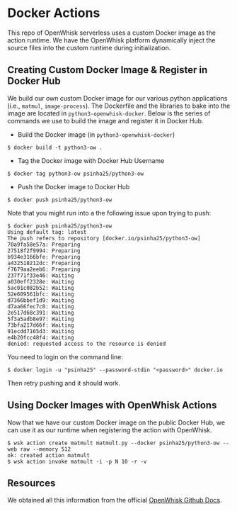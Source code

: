 # Docker Actions
This repo of OpenWhisk serverless uses a custom Docker image as the action runtime. We have the OpenWhisk platform dynamically inject the source files into the custom runtime during initialization.

## Creating Custom Docker Image & Register in Docker Hub

We build our own custom Docker image for our various python applications (i.e., `matmul`, `image-process`). The Dockerfile and the libraries to bake into the image are located in `python3-openwhisk-docker`. Below is the series of commands we use to build the image and register it in Docker Hub. 

- Build the Docker image (in `python3-openwhisk-docker`)
```console
$ docker build -t python3-ow .
```
- Tag the Docker image with Docker Hub Username
```console
$ docker tag python3-ow psinha25/python3-ow
```
- Push the Docker image to Docker Hub
```console
$ docker push psinha25/python3-ow
```

Note that you might run into a the following issue upon trying to push:
```console
$ docker push psinha25/python3-ow
Using default tag: latest
The push refers to repository [docker.io/psinha25/python3-ow]
70a9fa58e57a: Preparing 
27518f2f9994: Preparing 
b934e3166bfe: Preparing 
a432518212dc: Preparing 
f7679aa2eeb6: Preparing 
237f71f33e46: Waiting 
a030eff2328e: Waiting 
5ac01c082b52: Waiting 
52e609561bfc: Waiting 
d7366bbef1d9: Waiting 
d7aa66fec7c0: Waiting 
2e517d68c391: Waiting 
5f3a5adb8e97: Waiting 
73bfa217d66f: Waiting 
91ecdd7165d3: Waiting 
e4b20fcc48f4: Waiting 
denied: requested access to the resource is denied
```
You need to login on the command line:
```console
$ docker login -u "psinha25" --password-stdin "<password>" docker.io
```
Then retry pushing and it should work.

## Using Docker Images with OpenWhisk Actions

Now that we have our custom Docker image on the public Docker Hub, we can use it as our runtime when registering the action with OpenWhisk.

```console
$ wsk action create matmult matmult.py --docker psinha25/python3-ow --web raw --memory 512
ok: created action matmult
$ wsk action invoke matmult -i -p N 10 -r -v
```

## Resources
We obtained all this information from the official [OpenWhisk Github Docs](https://github.com/apache/openwhisk/blob/master/docs/actions-docker.md).
